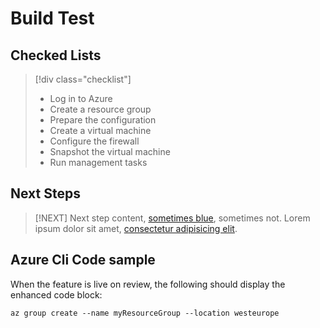 # Build Test

## Checked Lists

> [!div class="checklist"]
> * Log in to Azure
> * Create a resource group
> * Prepare the configuration
> * Create a virtual machine
> * Configure the firewall
> * Snapshot the virtual machine
> * Run management tasks

## Next Steps

> [!NEXT]
> Next step content, [sometimes blue](http://docs.microsoft.com), sometimes not.
> Lorem ipsum dolor sit amet, [consectetur adipisicing elit](http://docs.microsoft.com).

## Azure Cli Code sample

When the feature is live on review, the following should display the enhanced code block:

```azurecli-interactive
az group create --name myResourceGroup --location westeurope
``` 